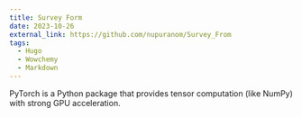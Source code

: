 ```yaml
---
title: Survey Form
date: 2023-10-26
external_link: https://github.com/nupuranom/Survey_From
tags:
  - Hugo
  - Wowchemy
  - Markdown
---
```


PyTorch is a Python package that provides tensor computation (like NumPy) with strong GPU acceleration.

<!--more-->
